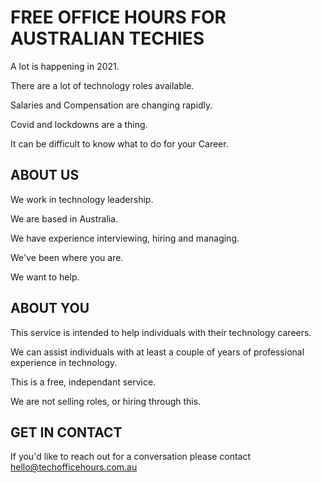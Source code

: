 
# FREE OFFICE HOURS FOR AUSTRALIAN TECHIES
A lot is happening in 2021.

There are a lot of technology roles available.

Salaries and Compensation are changing rapidly.

Covid and lockdowns are a thing.

It can be difficult to know what to do for your Career.

## ABOUT US
We work in technology leadership.

We are based in Australia.

We have experience interviewing, hiring and managing.

We've been where you are.

We want to help.

## ABOUT YOU
This service is intended to help individuals with their technology careers.

We can assist individuals with at least a couple of years of professional experience in technology.

This is a free, independant service.

We are not selling roles, or hiring through this.

## GET IN CONTACT
If you'd like to reach out for a conversation please contact <a href="mailto:hello@techofficehours.com.au">hello@techofficehours.com.au</a>
